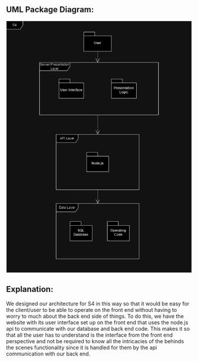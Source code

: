 ## UML Package Diagram: 
![](https://github.com/elivatsaas/S4/blob/Tyler_Branch/Deliverables/Media/D5.2.png)

## Explanation:
We designed our architecture for S4 in this way so that it would be easy for the client/user to be able to operate on the front end 
without having to worry to much about the back end side of things. To do this, we have the website with its user interface set up on the front end
that uses the node.js api to communicate with our database and back end code. This makes it so that all the user has to understand is the interface
from the front end perspective and not be required to know all the intricacies of the behinds the scenes functionality since it is handled for them
by the api communication with our back end.
